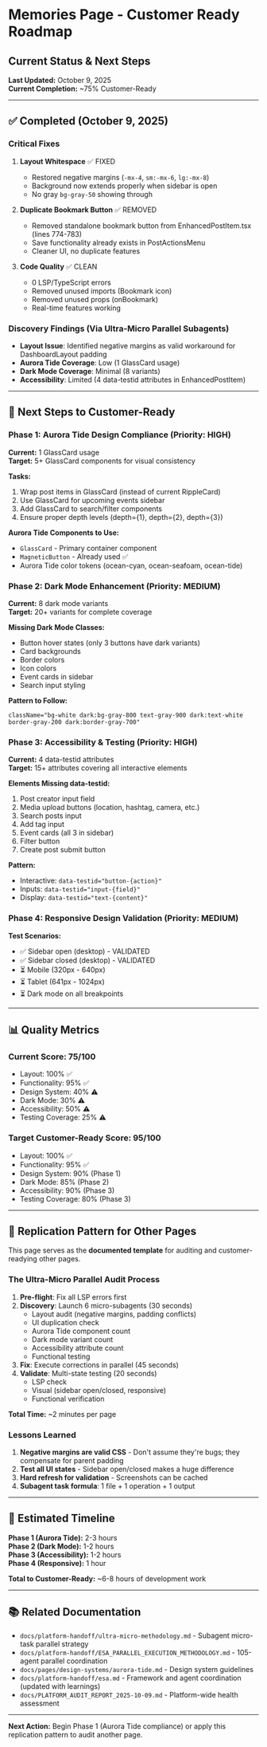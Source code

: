 # Memories Page - Customer Ready Roadmap
## Current Status & Next Steps

**Last Updated:** October 9, 2025  
**Current Completion:** ~75% Customer-Ready

---

## ✅ Completed (October 9, 2025)

### Critical Fixes
1. **Layout Whitespace** ✅ FIXED
   - Restored negative margins (`-mx-4`, `sm:-mx-6`, `lg:-mx-8`)
   - Background now extends properly when sidebar is open
   - No gray `bg-gray-50` showing through

2. **Duplicate Bookmark Button** ✅ REMOVED
   - Removed standalone bookmark button from EnhancedPostItem.tsx (lines 774-783)
   - Save functionality already exists in PostActionsMenu
   - Cleaner UI, no duplicate features

3. **Code Quality** ✅ CLEAN
   - 0 LSP/TypeScript errors
   - Removed unused imports (Bookmark icon)
   - Removed unused props (onBookmark)
   - Real-time features working

### Discovery Findings (Via Ultra-Micro Parallel Subagents)
- **Layout Issue**: Identified negative margins as valid workaround for DashboardLayout padding
- **Aurora Tide Coverage**: Low (1 GlassCard usage)
- **Dark Mode Coverage**: Minimal (8 variants)
- **Accessibility**: Limited (4 data-testid attributes in EnhancedPostItem)

---

## 🎯 Next Steps to Customer-Ready

### Phase 1: Aurora Tide Design Compliance (Priority: HIGH)
**Current:** 1 GlassCard usage  
**Target:** 5+ GlassCard components for visual consistency

**Tasks:**
1. Wrap post items in GlassCard (instead of current RippleCard)
2. Use GlassCard for upcoming events sidebar
3. Add GlassCard to search/filter components
4. Ensure proper depth levels (depth={1}, depth={2}, depth={3})

**Aurora Tide Components to Use:**
- `GlassCard` - Primary container component
- `MagneticButton` - Already used ✅
- Aurora Tide color tokens (ocean-cyan, ocean-seafoam, ocean-tide)

### Phase 2: Dark Mode Enhancement (Priority: MEDIUM)
**Current:** 8 dark mode variants  
**Target:** 20+ variants for complete coverage

**Missing Dark Mode Classes:**
- Button hover states (only 3 buttons have dark variants)
- Card backgrounds
- Border colors
- Icon colors
- Event cards in sidebar
- Search input styling

**Pattern to Follow:**
```tsx
className="bg-white dark:bg-gray-800 text-gray-900 dark:text-white border-gray-200 dark:border-gray-700"
```

### Phase 3: Accessibility & Testing (Priority: HIGH)
**Current:** 4 data-testid attributes  
**Target:** 15+ attributes covering all interactive elements

**Elements Missing data-testid:**
1. Post creator input field
2. Media upload buttons (location, hashtag, camera, etc.)
3. Search posts input
4. Add tag input
5. Event cards (all 3 in sidebar)
6. Filter button
7. Create post submit button

**Pattern:**
- Interactive: `data-testid="button-{action}"`
- Inputs: `data-testid="input-{field}"`
- Display: `data-testid="text-{content}"`

### Phase 4: Responsive Design Validation (Priority: MEDIUM)
**Test Scenarios:**
- ✅ Sidebar open (desktop) - VALIDATED
- ✅ Sidebar closed (desktop) - VALIDATED  
- ⏳ Mobile (320px - 640px)
- ⏳ Tablet (641px - 1024px)
- ⏳ Dark mode on all breakpoints

---

## 📊 Quality Metrics

### Current Score: 75/100
- Layout: 100% ✅
- Functionality: 95% ✅
- Design System: 40% ⚠️
- Dark Mode: 30% ⚠️
- Accessibility: 50% ⚠️
- Testing Coverage: 25% ⚠️

### Target Customer-Ready Score: 95/100
- Layout: 100% ✅
- Functionality: 95% ✅
- Design System: 90% (Phase 1)
- Dark Mode: 85% (Phase 2)
- Accessibility: 90% (Phase 3)
- Testing Coverage: 80% (Phase 3)

---

## 🔄 Replication Pattern for Other Pages

This page serves as the **documented template** for auditing and customer-readying other pages.

### The Ultra-Micro Parallel Audit Process
1. **Pre-flight**: Fix all LSP errors first
2. **Discovery**: Launch 6 micro-subagents (30 seconds)
   - Layout audit (negative margins, padding conflicts)
   - UI duplication check
   - Aurora Tide component count
   - Dark mode variant count
   - Accessibility attribute count
   - Functional testing
3. **Fix**: Execute corrections in parallel (45 seconds)
4. **Validate**: Multi-state testing (20 seconds)
   - LSP check
   - Visual (sidebar open/closed, responsive)
   - Functional verification

**Total Time:** ~2 minutes per page

### Lessons Learned
1. **Negative margins are valid CSS** - Don't assume they're bugs; they compensate for parent padding
2. **Test all UI states** - Sidebar open/closed makes a huge difference
3. **Hard refresh for validation** - Screenshots can be cached
4. **Subagent task formula**: 1 file + 1 operation + 1 output

---

## 🚀 Estimated Timeline

**Phase 1 (Aurora Tide):** 2-3 hours  
**Phase 2 (Dark Mode):** 1-2 hours  
**Phase 3 (Accessibility):** 1-2 hours  
**Phase 4 (Responsive):** 1 hour  

**Total to Customer-Ready:** ~6-8 hours of development work

---

## 📚 Related Documentation
- `docs/platform-handoff/ultra-micro-methodology.md` - Subagent micro-task parallel strategy
- `docs/platform-handoff/ESA_PARALLEL_EXECUTION_METHODOLOGY.md` - 105-agent parallel coordination
- `docs/pages/design-systems/aurora-tide.md` - Design system guidelines
- `docs/platform-handoff/esa.md` - Framework and agent coordination (updated with learnings)
- `docs/PLATFORM_AUDIT_REPORT_2025-10-09.md` - Platform-wide health assessment

---

**Next Action:** Begin Phase 1 (Aurora Tide compliance) or apply this replication pattern to audit another page.
